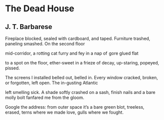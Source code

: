 # The Dead House
## J. T. Barbarese
Fireplace blocked,
sealed with
cardboard, and taped.
Furniture trashed,
paneling smashed.
On the second floor

mid-corridor,
a rotting cat
furry and fey
in a nap
of  gore
glued flat

to a spot
on the floor,
ether-sweet
in a frieze of decay,
up-staring, popeyed,
pissed.

The screens I installed
belled out, belled in.
Every window
cracked, broken,
or forgotten, left open.
The in-gusting Atlantic

left smelling sick.
A shade softly crashed
on a sash,
finish nails and a bare
molly bolt fanfared
me from the gloom.

Google the address:
from outer space
it’s a bare green blot,
treeless, erased,
terns where we made love,
gulls where we fought.